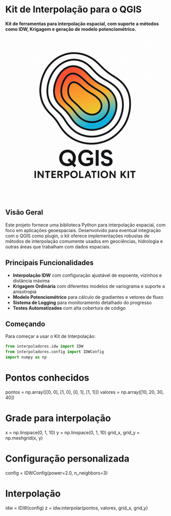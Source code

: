 # Kit de Interpolação para o QGIS

**Kit de ferramentas para interpolação espacial, com suporte a métodos como IDW, Krigagem e geração de modelo potenciométrico.**

![Logo](assets/logo.png)

## Visão Geral

Este projeto fornece uma biblioteca Python para interpolação espacial, com foco em aplicações geoespaciais. Desenvolvido para eventual integração com o QGIS como plugin, o kit oferece implementações robustas de métodos de interpolação comumente usados em geociências, hidrologia e outras áreas que trabalham com dados espaciais.

## Principais Funcionalidades

- **Interpolação IDW** com configuração ajustável de expoente, vizinhos e distância máxima
- **Krigagem Ordinária** com diferentes modelos de variograma e suporte a anisotropia
- **Modelo Potenciométrico** para cálculo de gradientes e vetores de fluxo
- **Sistema de Logging** para monitoramento detalhado do progresso
- **Testes Automatizados** com alta cobertura de código

## Começando

Para começar a usar o Kit de Interpolação:

```python
from interpoladores.idw import IDW
from interpoladores.config import IDWConfig
import numpy as np
```

# Pontos conhecidos
pontos = np.array([[0, 0], [1, 0], [0, 1], [1, 1]])
valores = np.array([10, 20, 30, 40])

# Grade para interpolação
x = np.linspace(0, 1, 10)
y = np.linspace(0, 1, 10)
grid_x, grid_y = np.meshgrid(x, y)

# Configuração personalizada
config = IDWConfig(power=2.0, n_neighbors=3)

# Interpolação
idw = IDW(config)
z = idw.interpolar(pontos, valores, grid_x, grid_y)
